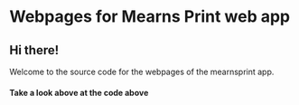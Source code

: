 # Webpages for Mearns Print web app

<h2>Hi there!</h2>
Welcome to the source code for the webpages of the mearnsprint app.
<h4>Take a look above at the code above</h4>
